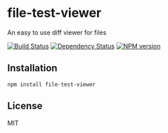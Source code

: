# file-test-viewer

An easy to use diff viewer for files

[![Build Status](https://img.shields.io/travis/ForbesLindesay/file-test-viewer/master.svg)](https://travis-ci.org/ForbesLindesay/file-test-viewer)
[![Dependency Status](https://img.shields.io/david/ForbesLindesay/file-test-viewer.svg)](https://david-dm.org/ForbesLindesay/file-test-viewer)
[![NPM version](https://img.shields.io/npm/v/file-test-viewer.svg)](https://www.npmjs.org/package/file-test-viewer)

## Installation

    npm install file-test-viewer

## License

  MIT
